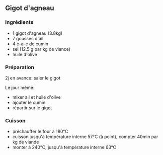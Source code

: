 ## Gigot d'agneau

### Ingrédients

- 1 gigot d'agneau (3.8kg)
- 7 gousses d'ail
- 4 c-a-c de cumin
- sel (12.5 g par kg de viance)
- huile d'olive


### Préparation

2j en avance: saler le gigot

Le jour même:

- mixer ail et huile d'olive
- ajouter le cumin
- répartir sur le gigot


### Cuisson

- préchauffer le four à 180°C
- cuisson jusqu'à température interne 57°C (à point), compter 40min par kg de viande
- monter à 240°C, jusqu'à température interne 63°C

